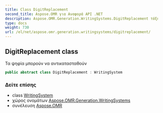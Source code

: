 ```yaml
---
title: Class DigitReplacement
second_title: Aspose.OMR για Αναφορά API .NET
description: Aspose.OMR.Generation.WritingSystems.DigitReplacement τάξη. Τα ψηφία μπορούν να αντικατασταθούν
type: docs
weight: 730
url: /el/net/aspose.omr.generation.writingsystems/digitreplacement/
---
```

## DigitReplacement class

Τα ψηφία μπορούν να αντικατασταθούν

```csharp
public abstract class DigitReplacement : WritingSystem
```

### Δείτε επίσης

* class [WritingSystem](../writingsystem/)
* χώρος ονομάτων [Aspose.OMR.Generation.WritingSystems](../../aspose.omr.generation.writingsystems/)
* συνέλευση [Aspose.OMR](../../)


